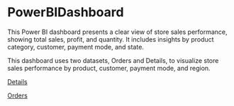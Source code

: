 # PowerBIDashboard
This Power BI dashboard presents a clear view of store sales performance, showing total sales, profit, and quantity. It includes insights by product category, customer, payment mode, and state.

This dashboard uses two datasets, Orders and Details, to visualize store sales performance by product, customer, payment mode, and region.

<a href="https://github.com/StephennHub/PowerBIDashboard/blob/main/E-commerce%20Store/Details.csv">Details</a>

<a href="https://github.com/StephennHub/PowerBIDashboard/blob/main/E-commerce%20Store/Orders.csv">Orders</a>
